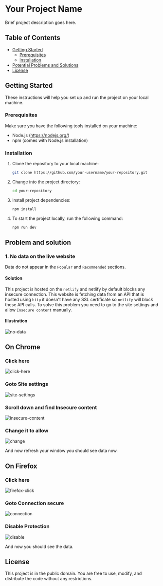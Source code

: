 # Your Project Name

Brief project description goes here.

## Table of Contents

- [Getting Started](#getting-started)
  - [Prerequisites](#prerequisites)
  - [Installation](#installation)
- [Potential Problems and Solutions](#Problem-and-solution)
- [License](#license)

## Getting Started

These instructions will help you set up and run the project on your local machine.

### Prerequisites

Make sure you have the following tools installed on your machine:

- Node.js (https://nodejs.org/)
- npm (comes with Node.js installation)

### Installation

1. Clone the repository to your local machine:

   ```bash
   git clone https://github.com/your-username/your-repository.git

   ```

2. Change into the project directory:

   ```bash
   cd your-repository

   ```

3. Install project dependencies:

   ```bash
   npm install

   ```

4. To start the project locally, run the following command:

   ```bash
   npm run dev
   ```

## Problem and solution

### 1. No data on the live website

Data do not appear in the `Popular` and `Recommended` sections.

#### Solution

This project is hosted on the `netlify` and netlify by default blocks any insecure connection. This website is fetching data from an API that is hosted using `http` it doesn't have any SSL certificate so `netlify` will block these API calls. To solve this problem you need to go to the site settings and allow `Insecure content` manually.

#### Illustration

![no-data](https://github.com/EnayetHossain/restaurant/assets/79244474/102f749d-6c2f-474a-9499-b757554a88b4)

## On Chrome

### Click here
![click-here](https://github.com/EnayetHossain/restaurant/assets/79244474/c35daa30-90e0-490c-b141-2b18a6204c38)

### Goto Site settings
![site-settings](https://github.com/EnayetHossain/restaurant/assets/79244474/9239bf23-8584-4577-a279-11eba4f0eb55)

### Scroll down and find Insecure content
![insecure-content](https://github.com/EnayetHossain/restaurant/assets/79244474/7c532b9f-7213-43aa-9d3d-9fd1c8876d74)

### Change it to allow
![change](https://github.com/EnayetHossain/restaurant/assets/79244474/703fc350-9d0f-4365-8d18-d4032cf0603f)

And now refresh your window you should see data now.

## On Firefox

### Click here
![firefox-click](https://github.com/EnayetHossain/restaurant/assets/79244474/b0a5aa67-ba56-466c-83a2-ac540ab0abbd)

### Goto Connection secure
![connection](https://github.com/EnayetHossain/restaurant/assets/79244474/36a00572-f0e6-47c9-af38-32c596881c70)

### Disable Protection
![disable](https://github.com/EnayetHossain/restaurant/assets/79244474/bc5f2752-42ea-4668-b10a-1f52fbde2b57)

And now you should see the data.


## License

This project is in the public domain. You are free to use, modify, and distribute the code without any restrictions.
